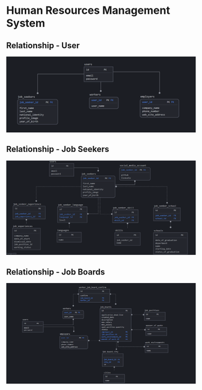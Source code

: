 # Human Resources Management System

## Relationship - User
![users](https://github.com/rdvnabay/project-HumanResourcesManagementSystem/blob/master/shared/users.PNG)

## Relationship - Job Seekers
![job-seekers](https://github.com/rdvnabay/project-HumanResourcesManagementSystem/blob/master/shared/job_seekers.PNG)

## Relationship - Job Boards
![job-boards](https://github.com/rdvnabay/project-HumanResourcesManagementSystem/blob/master/shared/job_boards.PNG)
